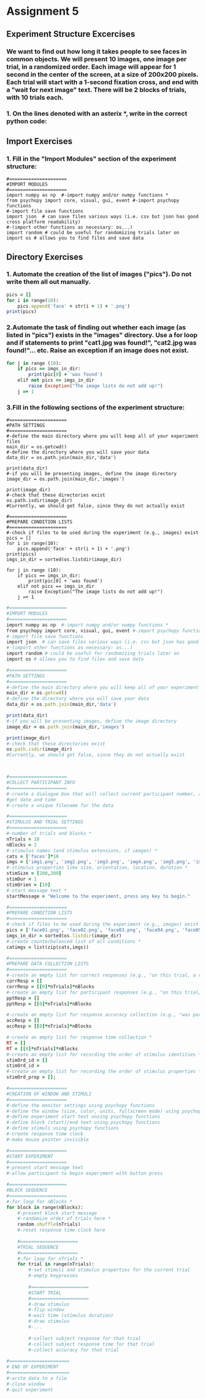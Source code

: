 # Assignment 5

## Experiment Structure Excercises 
### We want to find out how long it takes people to see faces in common objects. We will present 10 images, one image per trial, in a randomized order. Each image will appear for 1 second in the center of the screen, at a size of 200x200 pixels. Each trial will start with a 1-second fixation cross, and end with a "wait for next image" text. There will be 2 blocks of trials, with 10 trials each.

### 1. On the lines denoted with an asterix *, write in the correct python code:

## Import Exercises 

### 1. Fill in the "Import Modules" section of the experiment structure: 
```
#=====================
#IMPORT MODULES
#=====================
import numpy as np  #-import numpy and/or numpy functions *
from psychopy import core, visual, gui, event #-import psychopy functions
#-import file save functions
import json  # can save files various ways (i.e. csv but json has good cross platform readability) 
#-(import other functions as necessary: os...)
import random # could be useful for randomizing trials later on 
import os # allows you to find files and save data
```

## Directory Exercises

### 1. Automate the creation of the list of images ("pics"). Do not write them all out manually.
```ruby
pics = []
for i in range(10):
    pics.append('face' + str(i + 1) + '.png')
print(pics)
```
### 2.Automate the task of finding out whether each image (as listed in "pics") exists in the "images" directory. Use a for loop and if statements to print "cat1.jpg was found!", "cat2.jpg was found!"... etc. Raise an exception if an image does not exist.
```ruby 
for j in range (10): 
    if pics == imgs_in_dir:
        print(pic[0] + 'was found')
    elif not pics == imgs_in_dir
        raise Exception("The image lists do not add up!")
    j =+ 1
 ```

### 3.Fill in the following sections of the experiment structure:

```
#=====================
#PATH SETTINGS
#=====================
#-define the main directory where you will keep all of your experiment files
main_dir = os.getcwd()
#-define the directory where you will save your data
data_dir = os.path.join(main_dir,'data')

print(data_dir)
#-if you will be presenting images, define the image directory
image_dir = os.path.join(main_dir,'images')

print(image_dir)
#-check that these directories exist
os.path.isdir(image_dir)
#Currently, we should get false, since they do not actually exist

#=====================
#PREPARE CONDITION LISTS
#=====================
#-check if files to be used during the experiment (e.g., images) exist
pics = []
for i in range(10):
    pics.append('face' + str(i + 1) + '.png')
print(pics)
imgs_in_dir = sorted(os.listdir(image_dir)

for j in range (10): 
    if pics == imgs_in_dir:
        print(pic[0] + 'was found')
    elif not pics == imgs_in_dir
        raise Exception("The image lists do not add up!")
    j =+ 1

```

```ruby
#=====================
#IMPORT MODULES
#=====================
import numpy as np  #-import numpy and/or numpy functions *
from psychopy import core, visual, gui, event #-import psychopy functions
#-import file save functions
import json  # can save files various ways (i.e. csv but json has good cross platform readability) 
#-(import other functions as necessary: os...)
import random # could be useful for randomizing trials later on 
import os # allows you to find files and save data

#=====================
#PATH SETTINGS
#=====================
#-define the main directory where you will keep all of your experiment files
main_dir = os.getcwd()
#-define the directory where you will save your data
data_dir = os.path.join(main_dir,'data')

print(data_dir)
#-if you will be presenting images, define the image directory
image_dir = os.path.join(main_dir,'images')

print(image_dir)
#-check that these directories exist
os.path.isdir(image_dir)
#Currently, we should get false, since they do not actually exist



#=====================
#COLLECT PARTICIPANT INFO
#=====================
#-create a dialogue box that will collect current participant number, age, gender, handedness
#get date and time
#-create a unique filename for the data

#=====================
#STIMULUS AND TRIAL SETTINGS
#=====================
#-number of trials and blocks *
nTrials = 10 
nBlocks = 2
#-stimulus names (and stimulus extensions, if images) *
cats = ['faces']*10
imgs = ['img1.png', 'img2.png', 'img3.png', 'img4.png', 'img5.png', 'img6.png', 'img7.png', 'img8.png', 'img9.png', 'img10.png'] 
#-stimulus properties like size, orientation, location, duration *
stimSize = [200,200]
stimDur = 1
stimOrien = [10]
#-start message text *
startMessage = "Welcome to the experiment, press any key to begin."

#=====================
#PREPARE CONDITION LISTS
#=====================
#-check if files to be used during the experiment (e.g., images) exist
pics = ['face01.png', 'face02.png', 'face03.png', 'face04.png', 'face05.png', 'face06.png', 'face07.png', 'face08.png', 'face09.png', 'face10.png']
imgs_in_dir = sorted(os.listdir(image_dir)
#-create counterbalanced list of all conditions *
catimgs = list(zip(cats,imgs))

#=====================
#PREPARE DATA COLLECTION LISTS
#=====================
#-create an empty list for correct responses (e.g., "on this trial, a response of X is correct") *
corrResp = []
corrResp = [[0]*nTrials]*nBlocks
#-create an empty list for participant responses (e.g., "on this trial, response was a X") *
pptResp = []
pptResp = [[0]*nTrials]*nBlocks

#-create an empty list for response accuracy collection (e.g., "was participant correct?") *
accResp = []
accResp = [[0]*nTrials]*nBlocks

#-create an empty list for response time collection *
RT = []
RT = [[0]*nTrials]*nBlocks
#-create an empty list for recording the order of stimulus identities *
stimOrd_id = []
stimOrd_id = 
#-create an empty list for recording the order of stimulus properties *
stimOrd_prop = [];

#=====================
#CREATION OF WINDOW AND STIMULI
#=====================
#-define the monitor settings using psychopy functions
#-define the window (size, color, units, fullscreen mode) using psychopy functions
#-define experiment start text unsing psychopy functions
#-define block (start)/end text using psychopy functions
#-define stimuli using psychopy functions
#-create response time clock
#-make mouse pointer invisible

#=====================
#START EXPERIMENT
#=====================
#-present start message text
#-allow participant to begin experiment with button press

#=====================
#BLOCK SEQUENCE
#=====================
#-for loop for nBlocks *
for block in range(nBlocks):
    #-present block start message
    #-randomize order of trials here *
    random.shuffle(nTrials)
    #-reset response time clock here
    
    #=====================
    #TRIAL SEQUENCE
    #=====================    
    #-for loop for nTrials *
    for trial in range(nTrials):
        #-set stimuli and stimulus properties for the current trial
        #-empty keypresses
        
        #=====================
        #START TRIAL
        #=====================   
        #-draw stimulus
        #-flip window
        #-wait time (stimulus duration)
        #-draw stimulus
        #-...
        
        #-collect subject response for that trial
        #-collect subject response time for that trial
        #-collect accuracy for that trial
        
#======================
# END OF EXPERIMENT
#======================        
#-write data to a file
#-close window
#-quit experiment
```









